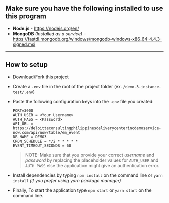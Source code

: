 ## Make sure you have the following installed to use this program
- **Node.js** - https://nodejs.org/en/
- **MongoDB** *(Installed as a service)* - https://fastdl.mongodb.org/windows/mongodb-windows-x86_64-4.4.3-signed.msi
---
## How to setup
- Download/Fork this project
- Create a `.env` file in the root of the project folder (ex. `/demo-3-instance-test/.env`)
- Paste the following configuration keys into the `.env` file you created:
	```
	PORT=3000
	AUTH_USER = <Your Username>
	AUTH_PASS = <Password>
	API_URL = https://deloitteconsultingphilippinesdeliverycenterincdemoservice-now.com/api/now/table/em_event
	DB_NAME = DEMO3
	CRON_SCHEDULE = */2 * * * * *
	EVENT_TIMEOUT_SECONDS = 60
	```
	> NOTE: Make sure that you provide your correct *username* and *password* by replacing the placeholder values for `AUTH_USER` and `AUTH_PASS` else the application might give an authentication error.

- Install dependencies by typing `npm install` on the command line or `yarn install` *(if you prefer using yarn package manager)*
  
- Finally, To start the application type `npm start` or `yarn start` on the command line.
